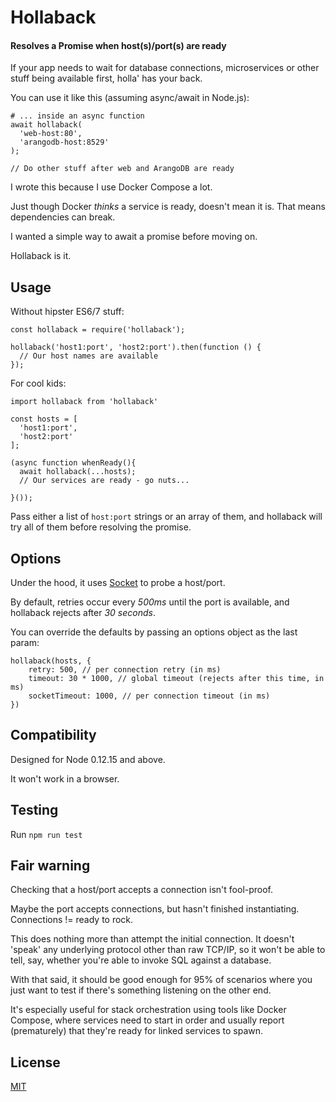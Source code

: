 # Hollaback

#### Resolves a Promise when host(s)/port(s) are ready

If your app needs to wait for database connections, microservices or other stuff being available first, holla' has your back.

You can use it like this (assuming async/await in Node.js):

```
# ... inside an async function
await hollaback(
  'web-host:80',
  'arangodb-host:8529'
);

// Do other stuff after web and ArangoDB are ready
```

I wrote this because I use Docker Compose a lot.

Just though Docker _thinks_ a service is ready, doesn't mean it is. That means dependencies can break.

I wanted a simple way to await a promise before moving on.

Hollaback is it.

## Usage

Without hipster ES6/7 stuff:

```
const hollaback = require('hollaback');

hollaback('host1:port', 'host2:port').then(function () {
  // Our host names are available
});
```

For cool kids:

```
import hollaback from 'hollaback'

const hosts = [
  'host1:port',
  'host2:port'
];

(async function whenReady(){
  await hollaback(...hosts);
  // Our services are ready - go nuts...

}());

```

Pass either a list of `host:port` strings or an array of them, and hollaback will try all of them before resolving the promise.

## Options

Under the hood, it uses [Socket](https://nodejs.org/api/net.html#net_class_net_socket) to probe a host/port.

By default, retries occur every *500ms* until the port is available, and hollaback rejects after *30 seconds*.

You can override the defaults by passing an options object as the last param:

```
hollaback(hosts, {
    retry: 500, // per connection retry (in ms)
    timeout: 30 * 1000, // global timeout (rejects after this time, in ms)
    socketTimeout: 1000, // per connection timeout (in ms)
})
```

## Compatibility

Designed for Node 0.12.15 and above.

It won't work in a browser.

## Testing

Run `npm run test`

## Fair warning

Checking that a host/port accepts a connection isn't fool-proof.

Maybe the port accepts connections, but hasn't finished instantiating. Connections != ready to rock.

This does nothing more than attempt the initial connection. It doesn't 'speak' any underlying protocol other than raw TCP/IP, so it won't be able to tell, say, whether you're able to invoke SQL against a database.

With that said, it should be good enough for 95% of scenarios where you just want to test if there's something listening on the other end.

It's especially useful for stack orchestration using tools like Docker Compose, where services need to start in order and usually report (prematurely) that they're ready for linked services to spawn.

## License

[MIT](https://github.com/leebenson/hollaback/blob/master/LICENSE)
